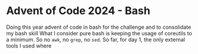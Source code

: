 # Advent of Code 2024 - Bash

Doing this year advent of code in bash for the challenge and to consolidate my bash skill
What I consider pure bash is keeping the usage of coreutils to a minimum.
So no `awk`, no `grep`, no `sed`.
So far, for day 1, the only external tools I used where
